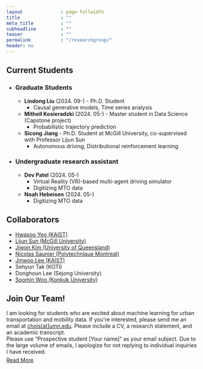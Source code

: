 ```yaml
---
layout              : page-fullwidth
title               : ""
meta_title          : ""
subheadline         : ""
teaser              : ""
permalink           : "/researchgroup/"
header: no
---
```




## Current Students 
- ### Graduate Students
  - **Lindong Liu** (2024. 09-) - Ph.D. Student
    - Causal generative models, Time series analysis
  - **Mithell Kosieradzki** (2024. 05-) - Master student in Data Science (Capstone project)
    - Probabilistic trajectory prediction
  - **Sicong Jiang** - Ph.D. Student at McGill University, co-supervised with Professor Lijun Sun
    - Autonomous driving, Distributional reinforcement learning

- ### Undergraduate research assistant
  - **Dev Patel** (2024. 05-) 
    - Virtual Reality (VR)-based multi-agent driving simulator
    - Digitizing MTO data
  - **Noah Hebeisen** (2024. 05-)
    - Digitizing MTO data

<!-- Sicong Jiang (2021. 09-) Ph.D. Student at McGill University (co-supervised with Prof. Lijun Sun) -->
<!-- - Pouya Parsa (2024.09-) Master Student -->

## Collaborators
- [Hwasoo Yeo (KAIST)](https://www.aimobility.kaist.ac.kr/)
- [Lijun Sun (McGill University)](https://lijunsun.github.io/)
- [Jiwon Kim (University of Queensland)](https://researchers.uq.edu.au/researcher/10269)
- [Nicolas Saunier (Polytechnique Montreal)](http://n.saunier.free.fr/saunier/)
- [Jinwoo Lee (KAIST)](https://lee.kaist.ac.kr/home)
- Sehyun Tak (KOTI)
- Donghoun Lee (Sejong University)
- [Soomin Woo (Konkuk University)](https://www.thesemlab.com/)

<!-- - Zhihao Zheng (McGill University)
- Zhixiong Jin (Gustave-Eiffel University)
- Sohyeong Kim (EPFL) -->

## Join Our Team!
<div>
    <p style="margin-bottom:5px;">
        I am looking for students who are excited about machine learning for urban transportation and mobility data. If you're interested, please send me an email at <a href="mailto:chois@umn.edu">chois[at]umn.edu</a>. Please include a CV, a research statement, and an academic transcript.
        <br>
        Please use “Prospective student [Your name]” as your email subject. Due to the large volume of emails, I apologize for not replying to individual inquiries I have received.
    </p>
    <div class="text-right">
        <a href="/news/230607">Read More</a>
    </div>
</div>


<!-- ## Alumni -->
